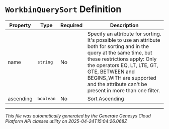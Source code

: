 # `WorkbinQuerySort` Definition

| Property | Type | Required | Description |
|----------|------|----------|-------------|
| name | `string` | No | Specify an attribute for sorting. It's possible to use an attribute both for sorting and in the query at the same time, but these restrictions apply: Only the operators EQ, LT, LTE, GT, GTE, BETWEEN and BEGINS_WITH are supported and the attribute can't be present in more than one filter. |
| ascending | `boolean` | No | Sort Ascending |

---

*This file was automatically generated by the Generate Genesys Cloud Platform API classes utility on 2025-04-24T15:04:26.068Z*